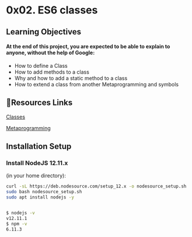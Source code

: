 
# 0x02. ES6 classes


## Learning Objectives
#### At the end of this project, you are expected to be able to explain to anyone, without the help of Google:

- How to define a Class
- How to add methods to a class
- Why and how to add a static method to a class
- How to extend a class from another
  Metaprogramming and symbols



## 🔗Resources Links
[Classes](https://intranet.alxswe.com/rltoken/IDo2mlwrId8srxeBNEjftw)

[Metaprogramming](https://intranet.alxswe.com/rltoken/CQS69TtR8objrRABVPVNZA)


## Installation Setup

### Install NodeJS 12.11.x
(in your home directory):

```bash
curl -sL https://deb.nodesource.com/setup_12.x -o nodesource_setup.sh
sudo bash nodesource_setup.sh
sudo apt install nodejs -y


$ nodejs -v
v12.11.1
$ npm -v
6.11.3
```
    

